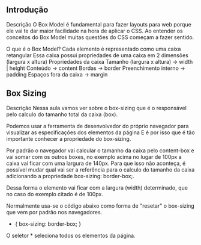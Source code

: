## Introdução

Descrição
O Box Model é fundamental para fazer layouts para web porque ele vai te dar maior facilidade na hora de aplicar o CSS. Ao entender os conceitos do Box Model muitas questões do CSS começam a fazer sentido.

O que é o Box Model?
Cada elemento é representado como uma caixa retangular
Essa caixa possui propriedades de uma caixa em 2 dimensões (largura x altura)
Propriedades da caixa
Tamanho (largura x altura) → width | height
Conteúdo → content
Bordas → border
Preenchimento interno → padding
Espaços fora da caixa → margin

## Box Sizing

Descrição
Nessa aula vamos ver sobre o box-sizing que é o responsável pelo calculo do tamanho total da caixa (box).

Podemos usar a ferramenta de desenvolvedor do próprio navegador para visualizar as especificações dos elementos da página
E é por isso que é tão importante conhecer a propriedade do box-sizing.

Por padrão o navegador vai calcular o tamanho da caixa pelo content-box e vai somar com os outros boxes, no exemplo acima no lugar de 100px a caixa vai ficar com uma largura de 140px. Para que isso não aconteça, é possível mudar qual vai ser a referência para o calculo do tamanho da caixa adicionando a propriedade box-sizing: border-box;.

Dessa forma o elemento vai ficar com a largura (width) determinado, que no caso do exemplo citado é de 100px.

Normalmente usa-se o código abaixo como forma de "resetar" o box-sizing que vem por padrão nos navegadores.

* {
   box-sizing: border-box;
}

O seletor * seleciona todos os elementos da página.
